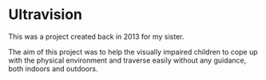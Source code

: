 # Ultravision

This was a project created back in 2013 for my sister.

The aim of this project was to help the visually impaired children to cope up with the physical environment and traverse easily without any guidance, both indoors and outdoors.
